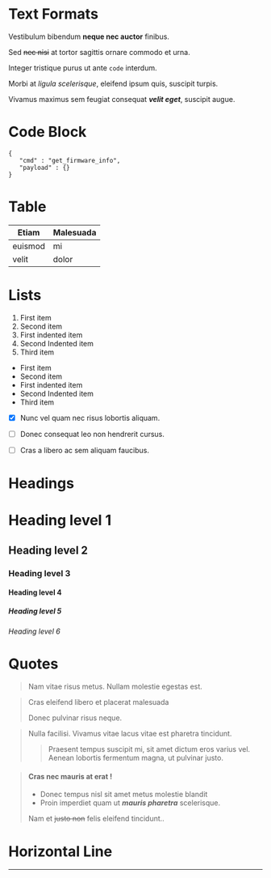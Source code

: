 # Text Formats

Vestibulum bibendum **neque nec auctor** finibus.

Sed ~~nec nisi~~ at tortor sagittis ornare commodo et urna.

Integer tristique purus ut ante `code` interdum.

Morbi at *ligula scelerisque*, eleifend ipsum quis, suscipit turpis.

Vivamus maximus sem feugiat consequat ***velit eget***, suscipit augue.

# Code Block

```
{
   "cmd" : "get_firmware_info",
   "payload" : {}
}
```

# Table

| Etiam | Malesuada |
| ----------- | ----------- |
| euismod | mi |
| velit | dolor |

# Lists

1. First item
2. Second item
 1. First indented item
 2. Second Indented item
3. Third item


- First item
- Second item
 - First indented item
 - Second Indented item
- Third item


- [x] Nunc vel quam nec risus lobortis aliquam.
- [ ] Donec consequat leo non hendrerit cursus.
- [ ] Cras a libero ac sem aliquam faucibus.


# Headings

# Heading level 1
## Heading level 2
### Heading level 3
#### Heading level 4
##### Heading level 5
###### Heading level 6

# Quotes

> Nam vitae risus metus. Nullam molestie egestas est.

> Cras eleifend libero et placerat malesuada
>
> Donec pulvinar risus neque.



> Nulla facilisi. Vivamus vitae lacus vitae est pharetra tincidunt.
>
>> Praesent tempus suscipit mi, sit amet dictum eros varius vel. Aenean lobortis fermentum magna, ut pulvinar justo.

> #### Cras nec mauris at erat !
>
> - Donec tempus nisl sit amet metus molestie blandit
> - Proin imperdiet quam ut ***mauris pharetra*** scelerisque.
>
>  Nam et ~~justo non~~ felis eleifend tincidunt..


# Horizontal Line

---
